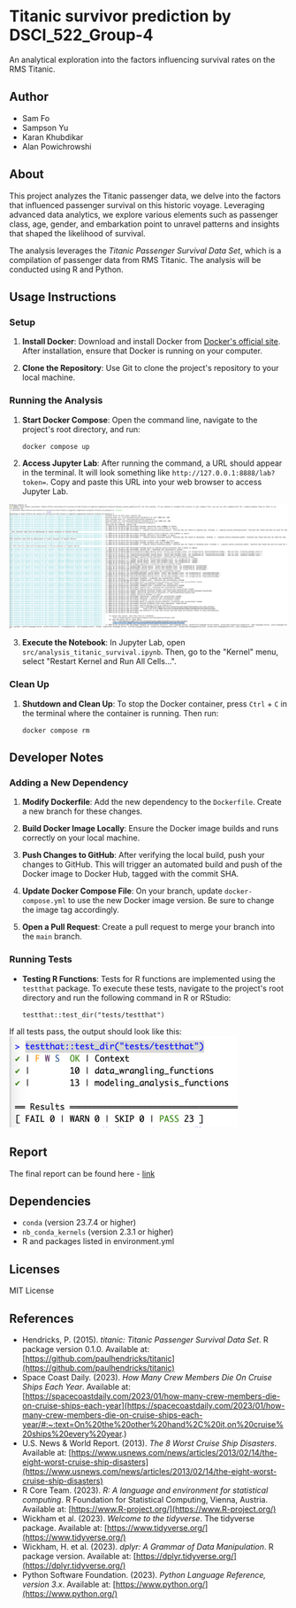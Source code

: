 # Titanic survivor prediction by DSCI_522_Group-4

An analytical exploration into the factors influencing survival rates on the RMS Titanic.

## Author

- Sam Fo
- Sampson Yu
- Karan Khubdikar
- Alan Powichrowshi

## About

This project analyzes the Titanic passenger data, we delve into the factors that influenced passenger survival on this historic voyage. Leveraging advanced data analytics, we explore various elements such as passenger class, age, gender, and embarkation point to unravel patterns and insights that shaped the likelihood of survival.

The analysis leverages the *Titanic Passenger Survival Data Set*, which is a compilation of passenger data from RMS Titanic. The analysis will be conducted using R and Python.

## Usage Instructions

### Setup

1. **Install Docker**: Download and install Docker from [Docker's official site](https://www.docker.com/get-started/). After installation, ensure that Docker is running on your computer.

2. **Clone the Repository**: Use Git to clone the project's repository to your local machine.

### Running the Analysis

1. **Start Docker Compose**: Open the command line, navigate to the project's root directory, and run:

    ``` 
    docker compose up
    ```

2. **Access Jupyter Lab**: After running the command, a URL should appear in the terminal. It will look something like `http://127.0.0.1:8888/lab?token=`. Copy and paste this URL into your web browser to access Jupyter Lab.

 ![Jupyter Container Web App Launch URL](img/jupyter-container-web-app-launch-url.png)

3. **Execute the Notebook**: In Jupyter Lab, open `src/analysis_titanic_survival.ipynb`. Then, go to the "Kernel" menu, select "Restart Kernel and Run All Cells...".

### Clean Up

1. **Shutdown and Clean Up**: To stop the Docker container, press `Ctrl` + `C` in the terminal where the container is running. Then run:
    
    ```
    docker compose rm
    ```

## Developer Notes

### Adding a New Dependency

1. **Modify Dockerfile**: Add the new dependency to the `Dockerfile`. Create a new branch for these changes.

2. **Build Docker Image Locally**: Ensure the Docker image builds and runs correctly on your local machine.

3. **Push Changes to GitHub**: After verifying the local build, push your changes to GitHub. This will trigger an automated build and push of the Docker image to Docker Hub, tagged with the commit SHA.

4. **Update Docker Compose File**: On your branch, update `docker-compose.yml` to use the new Docker image version. Be sure to change the image tag accordingly.

5. **Open a Pull Request**: Create a pull request to merge your branch into the `main` branch.


### Running Tests

- **Testing R Functions**: Tests for R functions are implemented using the `testthat` package. To execute these tests, navigate to the project's root directory and run the following command in R or RStudio:
    ```
    testthat::test_dir("tests/testthat")
    ```
If all tests pass, the output should look like this:
![R Test Results](img/r-test-results.png)

## Report

The final report can be found here - [link](https://ubc-mds.github.io/What-Effects-One-Chance-of-Survival-on-the-Titanic-A-Logistic-Regression-Analysis/analysis_titanic_survival.html)

## Dependencies

- `conda` (version 23.7.4 or higher)
- `nb_conda_kernels` (version 2.3.1 or higher)
- R and packages listed in environment.yml

## Licenses

MIT License

## References

- Hendricks, P. (2015). *titanic: Titanic Passenger Survival Data Set*. R package version 0.1.0. Available at: [https://github.com/paulhendricks/titanic](https://github.com/paulhendricks/titanic)
- Space Coast Daily. (2023). *How Many Crew Members Die On Cruise Ships Each Year*. Available at: [https://spacecoastdaily.com/2023/01/how-many-crew-members-die-on-cruise-ships-each-year](https://spacecoastdaily.com/2023/01/how-many-crew-members-die-on-cruise-ships-each-year/#:~:text=On%20the%20other%20hand%2C%20it,on%20cruise%20ships%20every%20year.)
- U.S. News & World Report. (2013). *The 8 Worst Cruise Ship Disasters*. Available at: [https://www.usnews.com/news/articles/2013/02/14/the-eight-worst-cruise-ship-disasters](https://www.usnews.com/news/articles/2013/02/14/the-eight-worst-cruise-ship-disasters)
- R Core Team. (2023). *R: A language and environment for statistical computing*. R Foundation for Statistical Computing, Vienna, Austria. Available at: [https://www.R-project.org/](https://www.R-project.org/)
- Wickham et al. (2023). *Welcome to the tidyverse*. The tidyverse package. Available at: [https://www.tidyverse.org/](https://www.tidyverse.org/)
- Wickham, H. et al. (2023). *dplyr: A Grammar of Data Manipulation*. R package version. Available at: [https://dplyr.tidyverse.org/](https://dplyr.tidyverse.org/)
- Python Software Foundation. (2023). *Python Language Reference, version 3.x*. Available at: [https://www.python.org/](https://www.python.org/)
